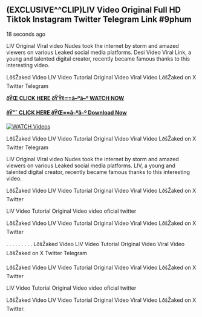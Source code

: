## (EXCLUSIVE^^CLIP)LIV Video Original Full HD Tiktok Instagram Twitter Telegram Link #9phum

18 seconds ago

LIV Original Viral video Nudes took the internet by storm and amazed viewers on various Leaked social media platforms. Desi Video Viral Link, a young and talented digital creator, recently became famous thanks to this interesting video.

LðšŽaked Video LIV Video Tutorial Original Video Viral Video LðšŽaked on X Twitter Telegram

**[ðŸŒ CLICK HERE ðŸŸ¢==â–ºâ–º WATCH NOW](https://clips-mediaa.blogspot.com/2025/02/video-viral-download.html)**

**[ðŸ”´ CLICK HERE ðŸŒ==â–ºâ–º Download Now](https://clips-mediaa.blogspot.com/2025/02/video-viral-download.html)**

[![WATCH Videos](https://i.imgur.com/dJHk4Zq.gif)](https://clips-mediaa.blogspot.com/2025/02/video-viral-download.html)

LðšŽaked Video LIV Video Tutorial Original Video Viral Video LðšŽaked on X Twitter Telegram

LIV Original Viral video Nudes took the internet by storm and amazed viewers on various Leaked social media platforms. LIV, a young and talented digital creator, recently became famous thanks to this interesting video.

LðšŽaked Video LIV Video Tutorial Original Video Viral Video LðšŽaked on X Twitter

LIV Video Tutorial Original Video video oficial twitter

LðšŽaked Video LIV Video Tutorial Original Video Viral Video LðšŽaked on X Twitter

. . . . . . . . . LðšŽaked Video LIV Video Tutorial Original Video Viral Video LðšŽaked on X Twitter Telegram

LðšŽaked Video LIV Video Tutorial Original Video Viral Video LðšŽaked on X Twitter

LIV Video Tutorial Original Video video oficial twitter

LðšŽaked Video LIV Video Tutorial Original Video Viral Video LðšŽaked on X Twitter.
